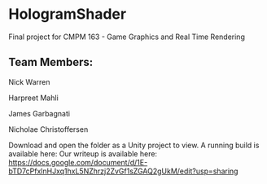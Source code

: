 # HologramShader
Final project for CMPM 163 - Game Graphics and Real Time Rendering

## Team Members:
Nick Warren

Harpreet Mahli

James Garbagnati

Nicholae Christoffersen


Download and open the folder as a Unity project to view.
A running build is available here:
Our writeup is available here: https://docs.google.com/document/d/1E-bTD7cPfxlnHJxq1hxL5NZhrzj2ZvGf1sZGAQ2gUkM/edit?usp=sharing
